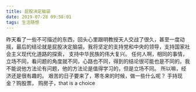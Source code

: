 ```yaml
---
title: 屁股决定脑袋
date: 2019-07-28 09:58:01
tags: 生活随想
---
```

昨天看了一些不可描述的东西，回头心里跟明教授天人交战了很久，甚至一度动摇，最后的结论就是屁股决定脑袋。我将坚定的支持党和中央的领导，支持国家社会主义现代化道路的探索， 支持中华民族的伟大复兴。
任何人啊，相同的事情，立场不同，看问题的角度就不同，心路也不同，得到的结论很可能也是不同的。我不能说他方法论有问题，他的方法论是值得学习的，但是立场不同。
所以嘛，经济还是很有趣的。
艰苦的日子要来了，寒冬来的时候，做一些什么呢？ 手持现金？购股票， 购房子，that is a choice
